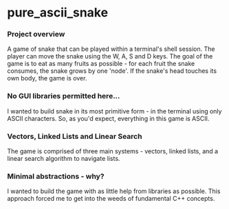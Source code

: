 # pure_ascii_snake

### Project overview
A game of snake that can be played within a terminal's shell session. The player can move the snake using the W, A, S and D keys. The goal of the game is to eat as many fruits as possible - for each fruit the snake consumes, the snake grows by one 'node'. If the snake's head touches its own body, the game is over.

### No GUI libraries permitted here...
I wanted to build snake in its most primitive form - in the terminal using only ASCII characters. So, as you'd expect, everything in this game is ASCII.

### Vectors, Linked Lists and Linear Search
The game is comprised of three main systems - vectors, linked lists, and a linear search algorithm to navigate lists. 

### Minimal abstractions - why?
I wanted to build the game with as little help from libraries as possible. This approach forced me to get into the weeds of fundamental C++ concepts. 
